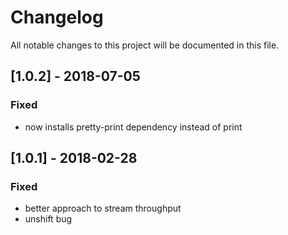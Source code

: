 # Changelog
All notable changes to this project will be documented in this file.

## [1.0.2] - 2018-07-05
### Fixed
- now installs pretty-print dependency instead of print

## [1.0.1] - 2018-02-28
### Fixed
- better approach to stream throughput
- unshift bug